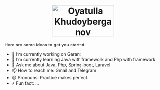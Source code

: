 <h1 align="center">
  <img src="/Users/macos/PhpstormProjects/Code-Smith-Craft/images/DALL·E 2025-01-10 23.02.18 - A stylized digital banner featuring the name 'Oyatulla Khudoyberganov' in elegant, bold lettering. The background should be a gradient of vibrant blue.webp" alt="Oyatulla Khudoyberganov" width="200" height="100"/>
</h1>

Here are some ideas to get you started:

- 🔭 I’m currently working on Garant 
- 🌱 I’m currently learning Java with framework and Php with framework
- 💬 Ask me about Java, Php, Spring-boot, Laravel
- 📫 How to reach me: Gmail and Telegram
- 😄 Pronouns: Practice makes perfect.
- ⚡ Fun fact: ...

